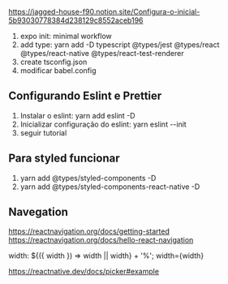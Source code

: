 https://jagged-house-f90.notion.site/Configura-o-inicial-5b93030778384d238129c8552aceb196

01. expo init: minimal workflow
02. add type: yarn add -D typescript @types/jest @types/react @types/react-native @types/react-test-renderer
03. create tsconfig.json
04. modificar babel.config

## Configurando Eslint e Prettier

01. Instalar o eslint: yarn add eslint -D
02. Inicializar configuração do eslint: yarn eslint --init
03. seguir tutorial

<!-- module.exports = function (api) {
  api.cache(true);
  return {
    plugins: [
      [
        'babel-plugin-root-import',
        {
          rootPathPrefix: '~',
          rootPathSuffix: 'src',
        },
      ],
    ],
  };
}; -->

## Para styled funcionar
01. yarn add @types/styled-components -D
02. yarn add @types/styled-components-react-native -D

## Navegation
https://reactnavigation.org/docs/getting-started
https://reactnavigation.org/docs/hello-react-navigation


<!-- /* background: ${({ theme }) => theme.Colors.BLUE}; */ -->
width: ${({ width }) => width || width} + '%';
width={width}

https://reactnative.dev/docs/picker#example
